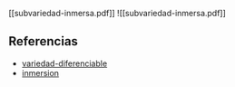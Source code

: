 [[subvariedad-inmersa.pdf]]
![[subvariedad-inmersa.pdf]]

## Referencias
- [variedad-diferenciable](./variedad-diferenciable.md)
- [inmersion](./inmersion.md)
